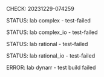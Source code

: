CHECK: 20231229-074259
STATUS: lab complex - test-failed
STATUS: lab complex_io - test-failed
STATUS: lab rational - test-failed
STATUS: lab rational_io - test-failed
ERROR: lab dynarr - test build failed
